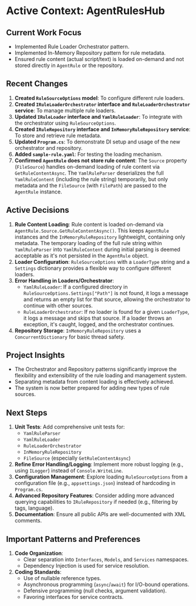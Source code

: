 # Active Context: AgentRulesHub

## Current Work Focus
- Implemented Rule Loader Orchestrator pattern.
- Implemented In-Memory Repository pattern for rule metadata.
- Ensured rule content (actual script/text) is loaded on-demand and not stored directly in `AgentRule` or the repository.

## Recent Changes
1.  **Created `RuleSourceOptions` model**: To configure different rule loaders.
2.  **Created `IRuleLoaderOrchestrator` interface and `RuleLoaderOrchestrator` service**: To manage multiple rule loaders.
3.  **Updated `IRuleLoader` interface and `YamlRuleLoader`**: To integrate with the orchestrator using `RuleSourceOptions`.
4.  **Created `IRuleRepository` interface and `InMemoryRuleRepository` service**: To store and retrieve rule metadata.
5.  **Updated `Program.cs`**: To demonstrate DI setup and usage of the new orchestrator and repository.
6.  **Added `sample-rule.yaml`**: For testing the loading mechanism.
7.  **Confirmed `AgentRule` does not store rule content**: The `Source` property (`FileSource`) handles on-demand loading of rule content via `GetRuleContentAsync`. The `YamlRuleParser` deserializes the full `YamlRuleContent` (including the rule string) temporarily, but only metadata and the `FileSource` (with `FilePath`) are passed to the `AgentRule` instance.

## Active Decisions
1.  **Rule Content Loading**: Rule content is loaded on-demand via `AgentRule.Source.GetRuleContentAsync()`. This keeps `AgentRule` instances and the `InMemoryRuleRepository` lightweight, containing only metadata. The temporary loading of the full rule string within `YamlRuleParser` into `YamlRuleContent` during initial parsing is deemed acceptable as it's not persisted in the `AgentRule` object.
2.  **Loader Configuration**: `RuleSourceOptions` with a `LoaderType` string and a `Settings` dictionary provides a flexible way to configure different loaders.
3.  **Error Handling in Loaders/Orchestrator**:
    *   `YamlRuleLoader`: If a configured directory in `RuleSourceOptions.Settings["Path"]` is not found, it logs a message and returns an empty list for that source, allowing the orchestrator to continue with other sources.
    *   `RuleLoaderOrchestrator`: If no loader is found for a given `LoaderType`, it logs a message and skips that source. If a loader throws an exception, it's caught, logged, and the orchestrator continues.
4.  **Repository Storage**: `InMemoryRuleRepository` uses a `ConcurrentDictionary` for basic thread safety.

## Project Insights
- The Orchestrator and Repository patterns significantly improve the flexibility and extensibility of the rule loading and management system.
- Separating metadata from content loading is effectively achieved.
- The system is now better prepared for adding new types of rule sources.

## Next Steps
1.  **Unit Tests**: Add comprehensive unit tests for:
    *   `YamlRuleParser`
    *   `YamlRuleLoader`
    *   `RuleLoaderOrchestrator`
    *   `InMemoryRuleRepository`
    *   `FileSource` (especially `GetRuleContentAsync`)
2.  **Refine Error Handling/Logging**: Implement more robust logging (e.g., using `ILogger`) instead of `Console.WriteLine`.
3.  **Configuration Management**: Explore loading `RuleSourceOptions` from a configuration file (e.g., `appsettings.json`) instead of hardcoding in `Program.cs`.
4.  **Advanced Repository Features**: Consider adding more advanced querying capabilities to `IRuleRepository` if needed (e.g., filtering by tags, language).
5.  **Documentation**: Ensure all public APIs are well-documented with XML comments.

## Important Patterns and Preferences
1.  **Code Organization**:
    *   Clear separation into `Interfaces`, `Models`, and `Services` namespaces.
    *   Dependency Injection is used for service resolution.
2.  **Coding Standards**:
    *   Use of nullable reference types.
    *   Asynchronous programming (`async`/`await`) for I/O-bound operations.
    *   Defensive programming (null checks, argument validation).
    *   Favoring interfaces for service contracts.
